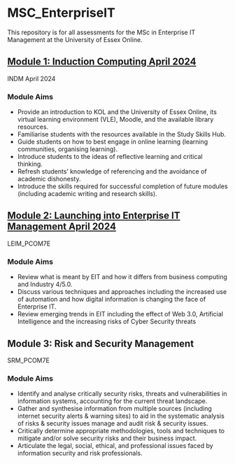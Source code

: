 # MSC_EnterpriseIT
This repository is for all assessments for the MSc in Enterprise IT Management at the University of Essex Online.

## [Module 1: Induction Computing April 2024](INDM)
INDM April 2024
### Module Aims
- Provide an introduction to KOL and the University of Essex Online, its virtual learning environment (VLE), Moodle, and the available library resources.
- Familiarise students with the resources available in the Study Skills Hub.
- Guide students on how to best engage in online learning (learning communities, organising learning).
- Introduce students to the ideas of reflective learning and critical thinking.
- Refresh students’ knowledge of referencing and the avoidance of academic dishonesty.
- Introduce the skills required for successful completion of future modules (including academic writing and research skills).

## [Module 2: Launching into Enterprise IT Management April 2024](LEIM_PCOM7E)
LEIM_PCOM7E
### Module Aims
- Review what is meant by EIT and how it differs from business computing and Industry 4/5.0.
- Discuss various techniques and approaches including the increased use of automation and how digital information is changing the face of Enterprise IT.
- Review emerging trends in EIT including the effect of Web 3.0, Artificial Intelligence and the increasing risks of Cyber Security threats

## Module 3: Risk and Security Management
SRM_PCOM7E
### Module Aims
- Identify and analyse critically security risks, threats and vulnerabilities in information systems, accounting for the current threat landscape.
- Gather and synthesise information from multiple sources (including internet security alerts & warning sites) to aid in the systematic analysis of risks & security issues manage and audit risk & security issues.
- Critically determine appropriate methodologies, tools and techniques to mitigate and/or solve security risks and their business impact.
- Articulate the legal, social, ethical, and professional issues faced by information security and risk professionals.
